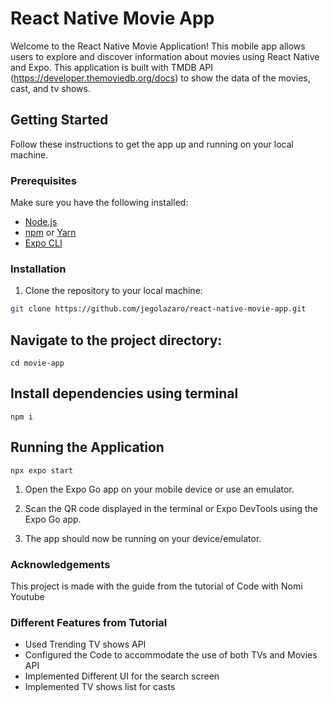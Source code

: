 # React Native Movie App

Welcome to the React Native Movie Application! This mobile app allows users to explore and discover information about movies using React Native and Expo. This application is built with TMDB API (https://developer.themoviedb.org/docs) to show the data of the movies, cast, and tv shows.

## Getting Started

Follow these instructions to get the app up and running on your local machine.

### Prerequisites

Make sure you have the following installed:

- [Node.js](https://nodejs.org/)
- [npm](https://www.npmjs.com/) or [Yarn](https://yarnpkg.com/)
- [Expo CLI](https://docs.expo.dev/get-started/installation/)

### Installation

1. Clone the repository to your local machine:

```bash
git clone https://github.com/jegolazaro/react-native-movie-app.git

```
## Navigate to the project directory:

`cd movie-app`

## Install dependencies using terminal
`npm i` 

## Running the Application
`npx expo start`

1. Open the Expo Go app on your mobile device or use an emulator.

2. Scan the QR code displayed in the terminal or Expo DevTools using the Expo Go app.

3. The app should now be running on your device/emulator.

### Acknowledgements
This project is made with the guide from the tutorial of Code with Nomi Youtube

### Different Features from Tutorial
- Used Trending TV shows API
- Configured the Code to accommodate the use of both TVs and Movies API
- Implemented Different UI for the search screen
- Implemented TV shows list for casts
